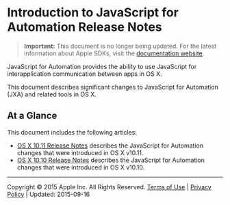 <a id="//apple_ref/doc/uid/TP40014508"></a><a id="//apple_ref/doc/uid/TP40014508-CH111-SW1"></a>

# Introduction to JavaScript for Automation Release Notes

> **Important:** This document is no longer being updated. For the latest information about Apple SDKs, visit the [documentation website](https://developer.apple.com/documentation).

<a id="//apple_ref/doc/uid/TP40014508-CH111-DontLinkElementID_1"></a>

JavaScript for Automation provides the ability to use JavaScript for interapplication communication between apps in OS X.

This document describes significant changes to JavaScript for Automation (JXA) and related tools in OS X.

<a id="//apple_ref/doc/uid/TP40014508-CH111-DontLinkElementID_2"></a>

## At a Glance

This document includes the following articles:

* [OS X 10.11 Release Notes](OSX10-11.md#//apple_ref/doc/uid/TP40014508-CH110-SW1) describes the JavaScript for Automation changes that were introduced in OS X v10.11.
* [OS X 10.10 Release Notes](OSX10-10.md#//apple_ref/doc/uid/TP40014508-CH109-SW1) describes the JavaScript for Automation changes that were introduced in OS X v10.10.

  

---

Copyright © 2015 Apple Inc. All Rights Reserved. [Terms of Use](http://www.apple.com/legal/internet-services/terms/site.html) | [Privacy Policy](http://www.apple.com/privacy/) | Updated: 2015-09-16
